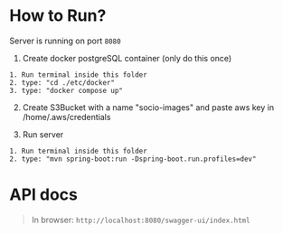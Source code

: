 # How to Run?
Server is running on port `8080`  

1. Create docker postgreSQL container (only do this once)
```
1. Run terminal inside this folder
2. type: "cd ./etc/docker"
3. type: "docker compose up"
```
2. Create S3Bucket with a name "socio-images" and paste aws key in /home/.aws/credentials  


3. Run server
```
1. Run terminal inside this folder
2. type: "mvn spring-boot:run -Dspring-boot.run.profiles=dev"
```

# API docs

> In browser: `http://localhost:8080/swagger-ui/index.html`  
